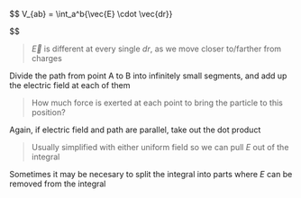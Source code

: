  $$
 V_{ab} = \int_a^b{\vec{E} \cdot \vec{dr}}
 
 
 $$

> $\vec{E}$ is different at every single $dr$, as we move closer to/farther from charges

 Divide the path from point A to B into infinitely small segments, and add up the electric field at each of them
 > How much force is exerted at each point to bring the particle to this position?

Again, if electric field and path are parallel, take out the dot product
 
> Usually simplified with either uniform field so we can pull $E$ out of the integral

Sometimes it may be necesary to split the integral into parts where $E$ can be removed from the integral

